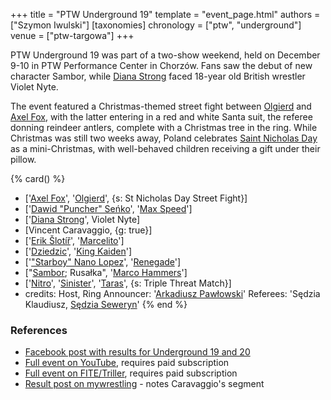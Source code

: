 +++
title = "PTW Underground 19"
template = "event_page.html"
authors = ["Szymon Iwulski"]
[taxonomies]
chronology = ["ptw", "underground"]
venue = ["ptw-targowa"]
+++

PTW Underground 19 was part of a two-show weekend, held on December 9-10 in PTW Performance Center in Chorzów. Fans saw the debut of new character Sambor, while [Diana Strong](@/w/diana-strong.md) faced 18-year old British wrestler Violet Nyte.

The event featured a Christmas-themed street fight between [Olgierd](@/w/olgierd.md) and [Axel Fox](@/w/axel-fox.md), with the latter entering in a red and white Santa suit, the referee donning reindeer antlers, complete with a Christmas tree in the ring. While Christmas was still two weeks away, Poland celebrates [Saint Nicholas Day][st-nicholas-day] as a mini-Christmas, with well-behaved children receiving a gift under their pillow.


{% card() %}
- ['[Axel Fox](@/w/axel-fox.md)', '[Olgierd](@/w/olgierd.md)', {s: St Nicholas Day
      Street Fight}]
- ['[Dawid "Puncher" Seńko](@/w/puncher.md)', '[Max Speed](@/w/max-speed.md)']
- ['[Diana Strong](@/w/diana-strong.md)', Violet Nyte]
- [Vincent Caravaggio, {g: true}]
- ['[Erik Šlotíř](@/w/erik-slotir.md)', '[Marcelito](@/w/marcelito.md)']
- ['[Dziedzic](@/w/dziedzic.md)', '[King Kaiden](@/w/king-kaiden.md)']
- ['["Starboy" Nano Lopez](@/w/nano-lopez.md)', '[Renegade](@/w/renegade.md)']
- ["[Sambor](@/w/sambor.md); Rusałka", '[Marco Hammers](@/w/marco-hammers.md)']
- ['[Nitro](@/w/nitro.md)', '[Sinister](@/w/sinister.md)', '[Taras](@/w/taras.md)',
  {s: Triple Threat Match}]
- credits:
    Host, Ring Announcer: '[Arkadiusz Pawłowski](@/w/pan-pawlowski.md)'
    Referees: 'Sędzia Klaudiusz, [Sędzia Seweryn](@/w/sedzia-seweryn.md)'
{% end %}

### References

* [Facebook post with results for Underground 19 and 20](https://www.facebook.com/PrimeTimeWrestlingPL/posts/pfbid02T3MV6XC4WwhVkEe1Au1btrAhdu2i7j9imzZTDRpbFqYXs4fw4g1pvnGLiVzgk3ubl)
* [Full event on YouTube](https://www.youtube.com/watch?v=kGthAqsT1VY&t=1671s), requires paid subscription
* [Full event on FITE/Triller](https://www.trillertv.com/watch/ptw-underground-19/2pdq5//), requires paid subscription
* [Result post on mywrestling](https://mywrestling.com.pl/ptw-underground-19-wyniki/) - notes Caravaggio's segment

[st-nicholas-day]: https://en.wikipedia.org/wiki/Saint_Nicholas_Day
